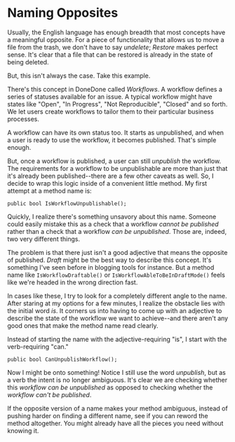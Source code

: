 # Naming Opposites

Usually, the English language has enough breadth that most concepts have a meaningful opposite. For a piece of functionality that allows us to move a file from the trash, we don't have to say _undelete_; _Restore_ makes perfect sense. It's clear that a file that can be restored is already in the state of being deleted.

But, this isn't always the case. Take this example.

There's this concept in DoneDone called _Workflows_. A workflow defines a series of statuses available for an issue. A typical workflow might have states like "Open", "In Progress", "Not Reproducible", "Closed" and so forth. We let users create workflows to tailor them to their particular business processes. 

A workflow can have its own status too. It starts as unpublished, and when a user is ready to use the workflow, it becomes published. That's simple enough.

But, once a workflow is published, a user can still _unpublish_ the workflow. The requirements for a workflow to be unpublishable are more than just that it's already been published--there are a few other caveats as well. So, I decide to wrap this logic inside of a convenient little method. My first attempt at a method name is:

```
public bool IsWorkflowUnpublishable();
```

Quickly, I realize there's something unsavory about this name. Someone could easily mistake this as a check that a workflow *cannot be published* rather than a check that a workflow *can be unpublished*. Those are, indeed, two very different things.

The problem is that there just isn't a good adjective that means the opposite of published. _Draft_ might be the best way to describe this concept. It's something I've seen before in blogging tools for instance. But a method name like `IsWorkflowDraftable()` or `IsWorkflowAbleToBeInDraftMode()` feels like we're headed in the wrong direction fast.

In cases like these, I try to look for a completely different angle to the name. After staring at my options for a few minutes, I realize the obstacle lies with the initial word _is_. It corners us into having to come up with an adjective to describe the state of the workflow we want to achieve--and there aren't any good ones that make the method name read clearly.

Instead of starting the name with the adjective-requiring "is", I start with the verb-requiring "can."

```
public bool CanUnpublishWorkflow();
```

Now I might be onto something! Notice I still use the word _unpublish_, but as a verb the intent is no longer ambiguous. It's clear we are checking whether this _workflow can be unpublished_ as opposed to checking whether the _workflow can't be published_.

If the opposite version of a name makes your method ambiguous, instead of pushing harder on finding a different name, see if you can reword the method altogether. You might already have all the pieces you need without knowing it.
